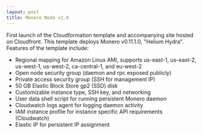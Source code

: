 ```yaml
---
layout: post
title: Monero Node v1.0
---
```


First launch of the Cloudformation template and accompanying site hosted on Cloudfront. This template deploys Monero v0.11.1.0, "Helium Hydra". Features of the template include:

* Regional mapping for Amazon Linux AMI, supports us-east-1, us-east-2, us-west-1, us-west-2, ca-central-1, and eu-west-2
* Open node security group (daemon and rpc exposed publicly)
* Private access security group (SSH for management IP)
* 50 GB Elastic Block Store gp2 (SSD) disk
* Customizable instance type, SSH key, and networking
* User data shell script for running persistent Monero daemon
* Cloudwatch logs agent for logging daemon activity
* IAM instance profile for instance specific API requirements (Cloudwatch)
* Elastic IP for persistent IP assignment
